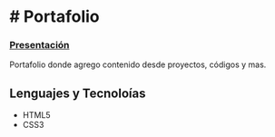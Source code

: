 # # Portafolio

### [Presentación](https://megagringa.github.io/Portafolio/index.html)

Portafolio donde agrego contenido desde proyectos, códigos y mas.

## Lenguajes y Tecnoloías

- HTML5
- CSS3
